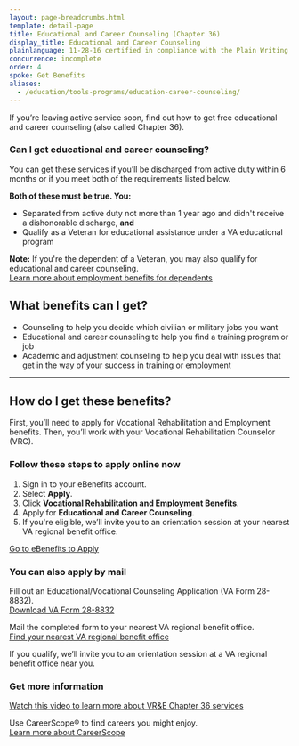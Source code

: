 ```yaml
---
layout: page-breadcrumbs.html
template: detail-page
title: Educational and Career Counseling (Chapter 36)
display_title: Educational and Career Counseling
plainlanguage: 11-28-16 certified in compliance with the Plain Writing Act
concurrence: incomplete
order: 4
spoke: Get Benefits
aliases:
  - /education/tools-programs/education-career-counseling/
---
```


<div class="va-introtext">

If you’re leaving active service soon, find out how to get free educational and career counseling (also called Chapter 36).

</div>

<div class="feature" markdown="1">

### Can I get educational and career counseling?

You can get these services if you’ll be discharged from active duty within 6 months or if you meet both of the requirements listed below.

**Both of these must be true. You:**
-	Separated from active duty not more than 1 year ago and didn't receive a dishonorable discharge, **and**
-	Qualify as a Veteran for educational assistance under a VA educational program
 
**Note:** If you're the dependent of a Veteran, you may also qualify for educational and career counseling. <br>
[Learn more about employment benefits for dependents](/careers-employment/dependent-benefits/)

</div>

## What benefits can I get?

-	Counseling to help you decide which civilian or military jobs you want
-	Educational and career counseling to help you find a training program or job
-	Academic and adjustment counseling to help you deal with issues that get in the way of your success in training or employment

-----

## How do I get these benefits?

First, you’ll need to apply for Vocational Rehabilitation and Employment benefits. Then, you’ll work with your Vocational Rehabilitation Counselor (VRC).

### Follow these steps to apply online now

<ol class="process">
  <li class="process-step list-one">Sign in to your eBenefits account.</li>
  <li class="process-step list-two">Select <b>Apply</b>.</li>
  <li class="process-step list-three">Click <b>Vocational Rehabilitation and Employment Benefits</b>.</li>
  <li class="process-step list-four">Apply for <b>Educational and Career Counseling</b>.</li>
  <li class="process-step list-five">If you're eligible, we’ll invite you to an orientation session at your nearest VA regional benefit office.</li>
</ol>

<a class="usa-button-primary va-button-primary" href="https://www.ebenefits.va.gov/ebenefits/about/feature?feature=vocational-rehabilitation-and-employment">Go to eBenefits to Apply</a>

### You can also apply by mail

Fill out an Educational/Vocational Counseling Application (VA Form 28-8832). <br>
[Download VA Form 28-8832](https://www.vba.va.gov/pubs/forms/VBA-28-8832-ARE.pdf)<br>

Mail the completed form to your nearest VA regional benefit office.<br> 
[Find your nearest VA regional benefit office](/find-locations/)

If you qualify, we’ll invite you to an orientation session at a VA regional benefit office near you.

### Get more information

[Watch this video to learn more about VR&E Chapter 36 services](https://www.youtube.com/watch?v=gXtG-LkPqH4&feature=youtu.be) <br>

Use CareerScope&reg; to find careers you might enjoy. <br>
[Learn more about CareerScope](/careers-employment/careerscope-skills-assessment/) <br>


